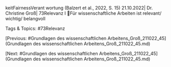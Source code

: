keitFairnessVerant 
wortung
(Balzert et al., 2022, S. 15)
21.10.2022| Dr. Christine Groß| 73Relevanz I
Für wissenschaftliche Arbeiten ist relevant/ wichtig/ belangvoll

   Tags & Topics:
   #73Relevanz

[Previous: #Grundlagen des wissenschaftlichen Arbeitens_Groß_211022_45](Grundlagen des wissenschaftlichen Arbeitens_Groß_211022_45.md)

[Next: #Grundlagen des wissenschaftlichen Arbeitens_Groß_211022_45](Grundlagen des wissenschaftlichen Arbeitens_Groß_211022_45.md)
